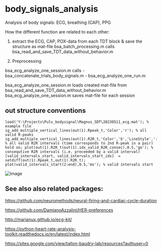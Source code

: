 # body_signals_analysis

Analysis of body signals: ECG, breathing (CAP), PPG

How the different function are related to each other: 

1. extract the ECG, CAP, POX-data from each TDT block & save the structure as mat-file
bsa_batch_processing.m calls  bsa_read_and_save_TDT_data_without_behavior.m

2. Preprocessing

bsa_ecg_analyze_one_session.m calls 
        - bsa_concatenate_trials_body_signals.m
        - bsa_ecg_analyze_one_run.m

bsa_ecg_analyze_one_session.m loads created mat-file from bsa_read_and_save_TDT_data_without_behavior.m
bsa_ecg_analyze_one_session.m saves mat-file for each session

## out structure conventions
```
load('Y:\Projects\Pulv_bodysignal\Magnus_SDT\20230511_ecg.mat'); % example file
ig_add_multiple_vertical_lines(out(1).Rpeak_t,'Color','r'); % all valid R-peaks
ig_add_multiple_vertical_lines(out(1).R2R_t,'Color','b','LineStyle',':'); % all valid R2R intervals (time corresponds to 2nd R-peak in a pair)
hold on; plot(out(1).R2R_t(out(1).idx_valid_R2R_consec),0.5,'go'); % consequtive R2R intervals (i.e. preceeded by a valid interval) 
[valid_intervals_start, valid_intervals_start_idx]  = setdiff(out(1).Rpeak_t,out(1).R2R_t);
plot(valid_intervals_start(2:end),0.5,'mv'); % valid intervals start
```
![image](https://github.com/dagdpz/body_signals_analysis/assets/9905148/9bba12be-bb68-4305-b996-c54db2d08050)


## See also also related packages: 

https://github.com/neuromethods/neural-firing-and-cardiac-cycle-duration

https://github.com/DamianoAzzalini/HER-preferences

http://marianux.github.io/ecg-kit/

https://python-heart-rate-analysis-toolkit.readthedocs.io/en/latest/index.html

https://sites.google.com/view/tallon-baudry-lab/resources?authuser=0
